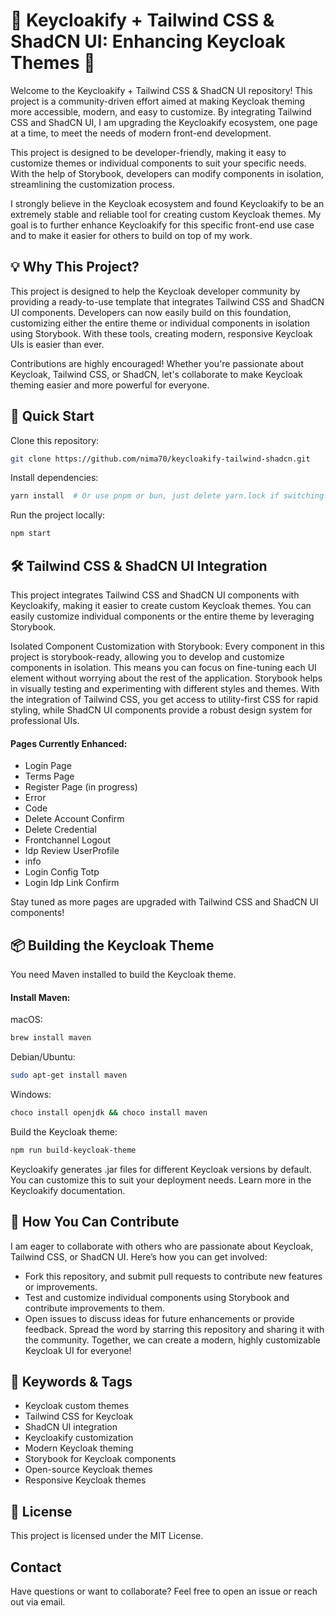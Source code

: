 # 🚀 Keycloakify + Tailwind CSS & ShadCN UI: Enhancing Keycloak Themes 🚀

Welcome to the Keycloakify + Tailwind CSS & ShadCN UI repository! This project is a community-driven effort aimed at making Keycloak theming more accessible, modern, and easy to customize. By integrating Tailwind CSS and ShadCN UI, I am upgrading the Keycloakify ecosystem, one page at a time, to meet the needs of modern front-end development.

This project is designed to be developer-friendly, making it easy to customize themes or individual components to suit your specific needs. With the help of Storybook, developers can modify components in isolation, streamlining the customization process.

I strongly believe in the Keycloak ecosystem and found Keycloakify to be an extremely stable and reliable tool for creating custom Keycloak themes. My goal is to further enhance Keycloakify for this specific front-end use case and to make it easier for others to build on top of my work.

## 💡 Why This Project?

This project is designed to help the Keycloak developer community by providing a ready-to-use template that integrates Tailwind CSS and ShadCN UI components. Developers can now easily build on this foundation, customizing either the entire theme or individual components in isolation using Storybook. With these tools, creating modern, responsive Keycloak UIs is easier than ever.

Contributions are highly encouraged! Whether you're passionate about Keycloak, Tailwind CSS, or ShadCN, let's collaborate to make Keycloak theming easier and more powerful for everyone.

## 🚀 Quick Start

Clone this repository:

```bash
git clone https://github.com/nima70/keycloakify-tailwind-shadcn.git
```

Install dependencies:

```bash
yarn install  # Or use pnpm or bun, just delete yarn.lock if switching.
```

Run the project locally:

```bash
npm start
```

## 🛠 Tailwind CSS & ShadCN UI Integration

This project integrates Tailwind CSS and ShadCN UI components with Keycloakify, making it easier to create custom Keycloak themes. You can easily customize individual components or the entire theme by leveraging Storybook.

Isolated Component Customization with Storybook: Every component in this project is storybook-ready, allowing you to develop and customize components in isolation. This means you can focus on fine-tuning each UI element without worrying about the rest of the application. Storybook helps in visually testing and experimenting with different styles and themes.
With the integration of Tailwind CSS, you get access to utility-first CSS for rapid styling, while ShadCN UI components provide a robust design system for professional UIs.

#### Pages Currently Enhanced:

-   Login Page
-   Terms Page
-   Register Page (in progress)
-   Error
-   Code
-   Delete Account Confirm
-   Delete Credential
-   Frontchannel Logout
-   Idp Review UserProfile
-   info
-   Login Config Totp
-   Login Idp Link Confirm

Stay tuned as more pages are upgraded with Tailwind CSS and ShadCN UI components!

## 📦 Building the Keycloak Theme

You need Maven installed to build the Keycloak theme.

#### Install Maven:

macOS:

```bash
brew install maven
```

Debian/Ubuntu:

```bash
sudo apt-get install maven
```

Windows:

```bash
choco install openjdk && choco install maven
```

Build the Keycloak theme:

```bash
npm run build-keycloak-theme
```

Keycloakify generates .jar files for different Keycloak versions by default. You can customize this to suit your deployment needs. Learn more in the Keycloakify documentation.

## 🤝 How You Can Contribute

I am eager to collaborate with others who are passionate about Keycloak, Tailwind CSS, or ShadCN UI. Here’s how you can get involved:

-   Fork this repository, and submit pull requests to contribute new features or improvements.
-   Test and customize individual components using Storybook and contribute improvements to them.
-   Open issues to discuss ideas for future enhancements or provide feedback.
    Spread the word by starring this repository and sharing it with the community.
    Together, we can create a modern, highly customizable Keycloak UI for everyone!

## 🎯 Keywords & Tags

-   Keycloak custom themes
-   Tailwind CSS for Keycloak
-   ShadCN UI integration
-   Keycloakify customization
-   Modern Keycloak theming
-   Storybook for Keycloak components
-   Open-source Keycloak themes
-   Responsive Keycloak themes

## 📄 License

This project is licensed under the MIT License.

## Contact

Have questions or want to collaborate? Feel free to open an issue or reach out via email.
